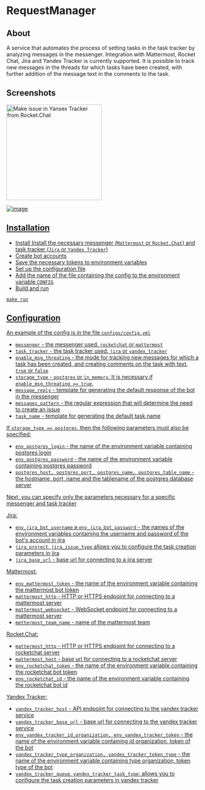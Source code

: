 # RequestManager

## About
A service that automates the process of setting tasks in the task tracker by analyzing messages in the messenger. Integration with Mattermost, Rocket Chat, Jira and Yandex Tracker is currently supported. It is possible to track new messages in the threads for which tasks have been created, with further addition of the message text in the comments to the task.

## Screenshots

<a href="https://drive.google.com/uc?export=view&id=1FafBEh-SpztnF7gqo5aLkAa4zww1CthI"><img src="https://drive.google.com/uc?export=view&id=1FafBEh-SpztnF7gqo5aLkAa4zww1CthI" style="width: 250px; max-width: 100%; height: auto" title="Make issue in Yansex Tracker from Rocket.Chat" />


![image](https://drive.google.com/uc?export=view&id=1FafBEh-SpztnF7gqo5aLkAa4zww1CthI)

## Installation
* Install Install the necessary messenger (`Mattermost` or `Rocket.Chat`) and task tracker (`Jira` or `Yandex Tracker`)
* Create bot accounts
* Save the necessary tokens to environment variables
* Set up the configuration file
* Add the name of the file containing the config to the environment variable `CONFIG`
* Build and run
```
make run
```

## Configuration 
An example of the config is in the file `configs/config.yml`
* `messenger` - the messenger used. `rocketchat` or `mattermost`
* `task_tracker` - the task tracker used. `jira` or `yandex_tracker`
* `enable_msg_threating` - the mode for tracking new messages for which a task has been created, and creating comments on the task with text. `true` or `false`
* `storage_type` - `postgres` or `in_memory`. It is necessary if `enable_msg_threating == true`, 
* `message_reply` - template for generating the default response of the bot in the messenger
* `messages_pattern` - the regular expression that will determine the need to create an issue
* `task_name` - template for generating the default task name

If `storage_type == postgres`, then the following parameters must also be specified:

* `env_postgres_login` - the name of the environment variable containing postgres login
* `env_postgres_password` - the name of the environment variable containing postgres password
* `postgres_host, postgres_port, postgres_name, postgres_table_name` - the hostname, port, name and the tablename of the postgres database server

Next, you can specify only the parameters necessary for a specific messenger and task tracker

Jira:
* `env_jira_bot_username` и `env_jira_bot_password` - the names of the environment variables containing the username and password of the bot's account in jira
* `jira_project`, `jira_issue_type` allows you to configure the task creation parameters in jira
* `jira_base_url` - base url for connecting to a jira server

Mattermost:
* `env_mattermost_token` - the name of the environment variable containing the mattermost bot token
* `mattermost_http` - HTTP or HTTPS endpoint for connecting to a mattermost server
* `mattermost_websocket` - WebSocket endpoint for connecting to a mattermost server
* `mettermost_team_name` - name of the mattermost team

Rocket.Chat:
* `mattermost_http` - HTTP or HTTPS endpoint for connecting to a rocketchat server
* `mattermost_host` - base url for connecting to a rocketchat server
* `env_rocketchat_token` - the name of the environment variable containing the rocketchat bot token
* `env_rocketchat_id` - the name of the environment variable containing the rocketchat bot id

Yandex Tracker:

* `yandex_tracker_host` - API endpoint for connecting to the yandex tracker service
* `yandex_tracker_base_url` - base url for connecting to the yandex tracker service
* `env_yandex_tracker_id_organization, env_yandex_tracker_token` - the name of the environment variable containing id organization, token of the bot
* `yandex_tracker_type_organization, yandex_tracker_token_type` - the name of the environment variable containing type organization, token type of the bot
* `yandex_tracker_queue`, `yandex_tracker_task_type`: allows you to configure the task creation parameters in yandex tracker
